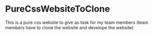 # PureCssWebsiteToClone
This is a pure css website to give as task for my team members (team members have to clone the website and develope the website)
